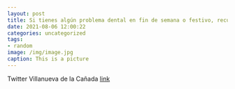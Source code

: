 ```yaml
---
layout: post
title: Si tienes algún problema dental en fin de semana o festivo, recuerda que dispones de una red de clínicas dentales de guardia en ...
date: 2021-08-06 12:00:22
categories: uncategorized
tags:
- random
image: /img/image.jpg
caption: This is a picture
---
```

Twitter Villanueva de la Cañada [link](https://twitter.com/AytoVDLCanada/status/1423599158167064576)

